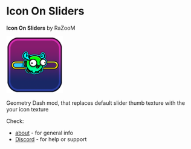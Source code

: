 # Icon On Sliders

**Icon On Sliders** by RaZooM

<img src="logo.png" width="150" alt="the mod's logo" />

Geometry Dash mod, that replaces default slider thumb texture with the your icon texture

Check: 
- [about](./about.md) - for general info
- [Discord](https://discord.gg/wcWvtKHP8n) - for help or support